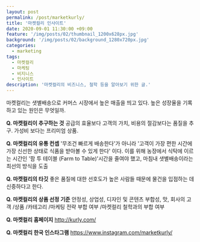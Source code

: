 ```yaml
---
layout: post
permalink: /post/marketkurly/
title: '마켓컬리 인사이트'
date: 2020-09-01 11:30:00 +09:00
feature: '/img/posts/02/thumbnail_1200x628px.jpg'
background: '/img/posts/02/background_1280x720px.jpg'
categories:
  - marketing
tags:
  - 마켓컬리
  - 마케팅
  - 비지니스
  - 인사이트
description: '마켓컬리의 비즈니스, 철학 등을 알아보기 위한 글.'
---
```


마켓컬리는 샛별배송으로 커머스 시장에서 높은 매출을 띄고 있다. 높은 성장율을 기록하고 있는 원인은 무엇일까.

**Q. 마켓컬리이 추구하는 것**
공급의 효율보다 고객의 가치, 비용의 절감보다는 품질을 추구. 가성비 보다는 프리미엄 상품.

**Q. 마켓컬리의 유통 컨셉**
'무조건 빠르게 배송한다'가 아니라 '고객이 가장 편한 시간에 가장 신선한 상태로 식품을 받아볼 수 있게 한다' 이다.
이를 위해 농장에서 식탁에 이르는 시간인 '팜 투 테이블 (Farm to Table)'시간을 줄여야 했고, 마침내 샛별배송이라는 최선의 방식을 도출

**Q. 마켓컬리의 타깃**
좋은 품질에 대한 선호도가 높은 사람들
때문에 물건을 입점하는 데 신중하다고 한다.

**Q. 마켓컬리의 상품 선정 기준**
안정성, 상업성, 디자인 및 콘텐츠 부합성, 맛, 회사의 고객 /상품 /카테고리 /마케팅 전략 부합 여부 /마켓컬리 철학과의 부합 여부

**Q. 마켓컬리 홈페이지**
http://kurly.com/

**Q. 마켓컬리 한국 인스타그램**
https://www.instagram.com/marketkurly/
